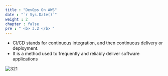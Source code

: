 ```yaml
---
title : "DevOps On AWS"
date : "`r Sys.Date()`"
weight : 2
chapter : false
pre : " <b> 3.2 </b> "
---
```


- CI/CD stands for continuous integration, and then continuous delivery or deployment.
- It is a method used to frequently and reliably deliver software applications 

![321](/aws-ws/images/3-config/3.2-devopsaws/1.png?featherlight=false&width=50pc)
